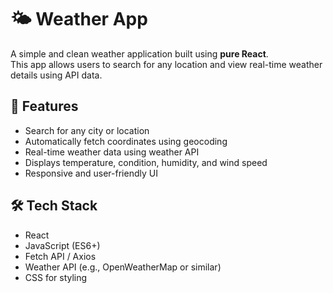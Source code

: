 # 🌤️ Weather App

A simple and clean weather application built using **pure React**.  
This app allows users to search for any location and view real-time weather details using API data.

## 🚀 Features

- Search for any city or location
- Automatically fetch coordinates using geocoding
- Real-time weather data using weather API
- Displays temperature, condition, humidity, and wind speed
- Responsive and user-friendly UI

## 🛠️ Tech Stack

- React
- JavaScript (ES6+)
- Fetch API / Axios
- Weather API (e.g., OpenWeatherMap or similar)
- CSS for styling


